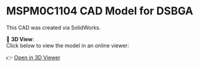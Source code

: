 # MSPM0C1104 CAD Model for DSBGA

This CAD was created via SolidWorks.

🧩 **3D View**:  
Click below to view the model in an online viewer:

👉 [Open in 3D Viewer](https://3dviewer.net/#model=https://raw.githubusercontent.com/aditmehta0/MSPM0C1104/main/Design%20Files/MCU/CAD/MSPM0C1104S8YCJR.step)

